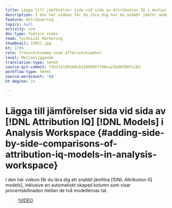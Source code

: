 ```yaml
---
title: Lägga till jämförelser sida vid sida av Attribution IQ i Analysis Workspace
description: I den här videon får du lära dig hur du snabbt jämför modellerna, inklusive en automatiskt skapad kolumn som visar procentskillnaden mellan de två modellernas tal.
feature: Attribuering
topics: null
activity: use
doc-type: feature video
team: Technical Marketing
thumbnail: 23651.jpg
kt: 1705
role: Yrkesverksamma inom affärsverksamhet
level: Mellanliggande
translation-type: tm+mt
source-git-commit: f3b3fa7d91b0cb21005b57768ca23ed6700fcc03
workflow-type: tm+mt
source-wordcount: '68'
ht-degree: 1%

---
```



# Lägga till jämförelser sida vid sida av [!DNL Attribution IQ] [!DNL Models] i Analysis Workspace {#adding-side-by-side-comparisons-of-attribution-iq-models-in-analysis-workspace}

I den här videon får du lära dig att snabbt jämföra [!DNL Attribution IQ models], inklusive en automatiskt skapad kolumn som visar procentskillnaden mellan de två modellernas tal.

>[!VIDEO](https://video.tv.adobe.com/v/23651/?quality=12)
